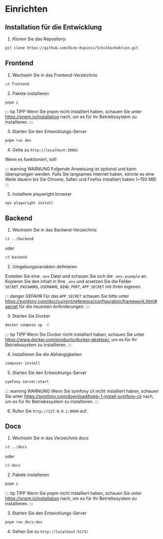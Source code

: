 # Einrichten

## Installation für die Entwicklung

1. Klonen Sie das Repository:

```bash
git clone https://github.com/Dino-Kupinic/Schulbuchaktion.git
```

## Frontend

1. Wechseln Sie in das Frontend-Verzeichnis

```bash
cd frontend
```

2. Pakete installieren

```bash
pnpm i
```

::: tip TIPP
Wenn Sie pnpm nicht installiert haben, schauen Sie unter https://pnpm.io/installation nach, um es für Ihr Betriebssystem zu installieren.
:::

3. Starten Sie den Entwicklungs-Server

```bash
pnpm run dev
```

4. Gehe zu `http://localhost:3000/`

Wenn es funktioniert, toll!

::: warning WARNUNG
Folgende Anweisung ist optional und kann übersprungen werden. Falls Sie langsames Internet haben, könnte es eine 
Weile dauern bis Sie Chrome, Safari und Firefox installiert haben (~150 MB)
:::

5. Installiere playwright browser
```
npx playwright install     
```

## Backend

1. Wechseln Sie in das Backend-Verzeichnis

```bash
cd ../backend
```
oder
```bash
cd backend
```

2. Umgebungsvariablen definieren

Erstellen Sie eine `.env` Datei und schauen Sie sich die `.env.example` an. Kopieren Sie den Inhalt in Ihre `.env` und ersetzen 
Sie die Felder `SECRET_PASSWORD`, `USERNAME`, `BIND_PORT`, `APP_SECRET` mit Ihren eigenen.

::: danger GEFAHR
Für das `APP_SECRET` schauen Sie bitte unter https://symfony.com/doc/current/reference/configuration/framework.html#secret für die
neuesten Anforderungen.
:::

3. Starten Sie Docker

```bash
docker compose up -d
```

::: tip TIPP
Wenn Sie Docker nicht installiert haben, schauen Sie unter https://www.docker.com/products/docker-desktop/, um es für Ihr
Betriebssystem zu installieren.
:::

4. Installieren Sie die Abhängigkeiten

```bash
composer install
```

5. Starten Sie den Entwicklungs-Server

```bash
symfony server:start
```

::: warning WARNUNG
Wenn Sie symfony cli nicht installiert haben, schauen Sie unter https://symfony.com/download#step-1-install-symfony-cli nach, um es
für Ihr Betriebssystem zu installieren.
:::

6. Rufen Sie `http://127.0.0.1:8000` auf.

## Docs

1. Wechseln Sie in das Verzeichnis docs

```bash
cd ../docs
```
oder
```bash
cd docs
```

2. Pakete installieren

```bash
pnpm i
```

::: tip TIPP
Wenn Sie pnpm nicht installiert haben, schauen Sie unter https://pnpm.io/installation nach, um es für Ihr Betriebssystem zu installieren.
:::

3. Starten Sie den Entwicklungs-Server

```bash
pnpm run docs:dev
```

4. Gehen Sie zu `http://localhost:5173/`

